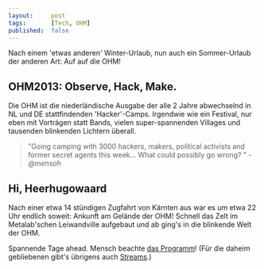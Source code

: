 ```yaml
---
layout: 	post
tags: 		[Tech, OHM]
published: 	false
---
```


Nach einem 'etwas anderen' Winter-Urlaub, nun auch ein Sommer-Urlaub der anderen Art: Auf auf die OHM!

## OHM2013: Observe, Hack, Make.

Die OHM ist die niederländische Ausgabe der alle 2 Jahre abwechselnd in NL und DE stattfindenden 'Hacker'-Camps. Irgendwie wie ein Festival, nur eben mit Vorträgen statt Bands, vielen super-spannenden Villages und tausenden blinkenden Lichtern überall.

> "Going camping with 3000 hackers, makers, political activists and former secret agents this week… What could possibly go wrong? " - *@mensoh*

## Hi, Heerhugowaard

Nach einer etwa 14 stündigen Zugfahrt von Kärnten aus war es um etwa 22 Uhr endlich soweit: Ankunft am Gelände der OHM! Schnell das Zelt im Metalab'schen Leiwandville aufgebaut und ab ging's in die blinkende Welt der OHM.


Spannende Tage ahead. Mensch beachte [das Programm](https://program.ohm2013.org)!
(Für die daheim gebliebenen gibt's übrigens auch [Streams](http://tv.nifhack.nl).)
